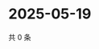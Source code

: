 # 2025-05-19

共 0 条

<!-- BEGIN ZHIHUQUESTIONS -->
<!-- 最后更新时间 Mon May 19 2025 13:12:19 GMT+0800 (China Standard Time) -->

<!-- END ZHIHUQUESTIONS -->
